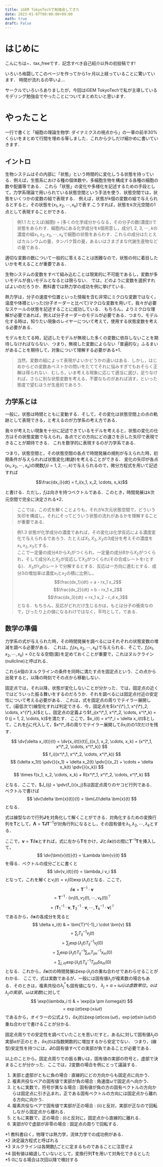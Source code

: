 ```yaml
---
title: iGEM TokyoTechで勉強会してきた
date: 2023-01-07T00:00:00+09:00
math: true
draft: False
---
```


# はじめに
こんにちは~．tax_freeです．記念すべき自己紹介以外の初投稿です!

いろいろ格闘してこのページを作ってから1ヶ月以上経っていることに驚いています．
時間が流れるの早いよ...

サークルでいろいろありましたが，今回はiGEM TokyoTechで私が主導しているモデリング勉強会でやったことについてまとめたいと思います．

<!--more-->
# やったこと
一行で書くと「細胞の理論生物学: ダイナミクスの視点から」の一章の前半30%くらいをまとめて行間を埋める等しました．これから少しだけ細かめに書いていきます．

## イントロ
生物システムはその内部に「状態」という時間的に変化しうる状態を持っている．例えば，生態系における種の個体数や，多細胞生物を構成する各種の細胞の数や配置等である．
これら「状態」の変化や多様化を記述するための手段として，力学系理論で用いられている状態空間という手法を使う．状態空間では，状態をいくつかの変数の組で表現する．
例えば，状態が$k$個の変数の組で与えられるとすると，その状態を$\{x_1, x_2, \cdots, x_k\}$で表す.こうすれば，状態を$k$次元空間の1点として表現することができる．

>例1.1
>たとえば(細胞) = (多くの化学成分からなる，その分子の数(濃度))で状態をあらわす．細胞内にある化学成分を$k$個用意し，成分1, 2, 3, $\cdots$, $k$の濃度の組$x_1, x_2, x_3, \cdots, x_k$で細胞の状態をあらわす．これらの成分はたとえばカルシウムの量，タンパク質の量，あるいはさまざまな代謝生産物などの量である．

適切な変数の数について一般的に答えることは困難なので，状態の何に着目したいかを考えることが重要である．

生物システムの変数をすべて組み込むことは現実的に不可能であるし，変数が多いモデルが良いモデルとなるとは限らない．
では，どのように変数を選択すればよいのだろうか．教科書では熱力学の成功を例に挙げている．

熱力学は，分子の速度や位置といった情報を含む非常にミクロな変数ではなく，温度や体積といった(分子オーダーと比べて)マクロな変数を用いて，我々が必要なスケールの状態を記述することに成功している．
もちろん，よりミクロな理解が必要であれば，例えば分子オーダーのモデルが必要である．つまり，モデル化する時は，知りたい現象のレイヤーについて考えて，使用する状態変数を考える必要がある．

モデルをたてる時，記述したモデルが無視した多くの変数に依存しないことを期待しなければならない．つまり，無視した変数によらない「普遍的な」ふるまいがあることを期待して，対象について理解する必要がある*1．

>当然，変数の組によって表現がよいかどうかの違いはある．しかし，はじめからどの変数あベストかの問いをたててそれに悩みすぎてもおそらく正解は得られない．むしろ，いま考える現象に応じて適当に選び，足りなければ，さらに別な状態変数を考える，不要なものがあれば消す，といった態度で望むほうが生産的であろう．

## 力学系とは
一般に，状態は時間とともに変動する．そして，その変化は状態空間上の点の軌跡として表現できる，と考えるのが力学系の考え方である．

我々が考えたい現象を十分に記述できているモデルを考えると，状態の変化の仕方はその状態変数で与えられ，各点でどの方向にどの速さを示した矢印で表現できることが期待できる．
これを数学的に表現するのが力学系である．

つまり，状態空間と，その状態空間の各点で時間発展の規則が与えられた時，初期条件が与えられれば状態変化(軌跡)を考えることができる．
変化の矢印が各点$(x_1, x_2, \cdots, x_k)$の関数$f_i (i = 1, 2, \cdots, k)$で与えられるので，微分方程式を用いて記述すれば

$$\frac{dx_i}{dt} = f_i(x_1, x_2, \cdots, x_k)$$

と書ける．ただし，$f_i$は向きを持つベクトルである．このとき，時間発展は$k$次元空間で完全に決定される*2．

> ここでは，この式を解くことよりも，それが$k$次元状態空間で，どういう矢印を構成し，それにそってどういう状態の流れがあるかを理解することが重要である．

> 例1.3 状態が化学成分の濃度であれば，その変化は化学反応による濃度変化で与えられるであろう．たとえば$X_1, X_2, X_3$の3成分を考えその濃度を$x_1, x_2, x_3$とする．<br>
ここで一定量の成分$A$から$X_1$がつくられ，一定量の成分$B$から$X_2$がつくられ，そして成分$X_1$と$X_2$が反応して$X_3$がつくられ(その合成レートをrとする)．
$X_3$が$r_d$のレートで分解するとする．反応は一方向に進むとする．成分3の増加率は濃度$x_1$と$x_2$の積に比例し，
$$\frac{dx_1}{dt} = a - rx_1 x_2$$
$$\frac{dx_2}{dt} = b - rx_1 x_2$$
$$\frac{dx_3}{dt} = rx_1 x_2 - r_d x_3$$
となる．もちろん，反応がどれだけ生じるかは，もとは分子の衝突なので，ぴったり上の値になるわけではなく，平均として，である．

## 数学の準備
力学系の式が与えられた時，その時間発展を調べるにはそれぞれの状態変数の増減を調べる必要がある．
これは，$f_i(x_1, x_2, \cdots, x_k)$で与えられる．そこで，$f_i(x_1, x_2, \cdots, x_k) = 0$となる空間(面)を定めておくことが重要で，これはヌルクライン(nullcline)と呼ばれる．

これら$k$個のヌルクラインの条件を同時に満たす点を固定点という．この点から出発すると，以降の時刻でその点から移動しない．

固定点では，それ以降，状態が変化しないことが分かった．では，固定点の近くではどういった振る舞いをするのだろうか．それを調べるには固定点付近の安定性について考える必要がある．
これは，式を固定点の周りでテイラー展開して，(最低次で)線型化すれば判定できる．今，固定点を$(x^{\*}_1, x^{\*}_2, \cdots, x^{\*}_k)$とし，固定点の定義より$f_j(x^\*_1, x^\*_2, \cdots, x^\*_k) = 0 (j = 1, 2, \cdots, k)$を満たす．
ここで，$x_i(t) = x^\*_i + \delta x_i(t)$として，これを$f_j$に代入して，$x^\*_i$の周りでテイラー展開して$\delta x_i(t)$の1次だけを残す．

$$ \dv{\delta x_i(t)}{t} = \dv{x_i(t)}{t}|_{(x_1, x_2, \cdots, x_k) = (x^\*_1, x^\*_2, \cdots, x^\*_k)} $$
$$ f_i((x^\*_1, x^\*_2, \cdots, x^\*_k)) $$
$$ (\delta x_1(t) \pdv{}{x_1} + \delta x_2(t) \pdv{}{x_2} + \cdots + \delta x_k(t) \pdv{}{x_k}) $$
$$ \times f(x_1, x_2, \cdots, x_k) + R(x^\*_1, x^\*_2, \cdots, x^\*_k) $$

となる．ここで，$J_{ij} = \pdv{f_i}{x_j}$は固定点周りのヤコビ行列である．ベクトルで書けば
$$ \dv{\delta \bm{x}(t)}{t} = \bm{J}\delta \bm{x}(t) $$
となる．

式は線型なので行列$\bm{J}$を対角化して解くことができる．対角化するための変換行列を$\bm{T}$として，$\bm{\Lambda} = \bm{TJT}^{-1}$が対角行列になるとし，その固有値を$\lambda_1, \lambda_2, \cdots, \lambda_k$とする．

ここで，$\bm{v} = \bm{T}\delta \bm{x}$とすれば，式に左から$\bm{T}$をかけ，$\bm{J}$と$\delta \bm{x}(t)$の間に$\bm{T}^{-1}\bm{T}$を挿入して，
$$ \dv{\bm{v}(t)}{t} = \Lambda \bm{v}(t) $$
を得る．ベクトルの成分ごとに書くと
$$ \dv{v_i(t)}{t} = \lambda_i v_i $$
となって，これを解くと$v_i(t) = v_i(0)\exp(\lambda_i t)$となる．ここで，
$$ \delta \bm{x} = \bm{T}^{-1} \cdot \bm{v} $$
$$ = \bm{T}^{-1} \cdot (v_1(t), v_2(t), \cdots, v_k(t))^\top $$
$$ = (\bm{T}^{-1}_1 \cdot \bm{v}, \bm{T}^{-1}_2 \cdot \bm{v}, \cdots, \bm{T}^{-1}_k \cdot \bm{v})^\top $$
であるから，$\delta \bm{x}$の各成分を見ると
$$ \delta x_i(t) & = \bm{T}^{-1}_i \cdot \bm{v} $$
$$ = \sum_j T^{-1}_{ij}v_j(t) $$
$$ = \sum_j \exp(\lambda_j t) T^{-1}_{ij} v_j(0) $$
$$ = \sum_j \exp(\lambda_j t) T^{-1}_{ij} \sum_m T^{-1}_{jm} x_m(0) $$
$$ = \sum_{j, m} \exp(\lambda_j t) T^{-1}_{ij} T_{jm} \delta x_m(0) $$
となる．これから，$\delta \bm{x}(t)$の時間発展は$\exp(\lambda_j t)$の重ね合わせであわらせることがわかる．
ここで，式は実数であるが，一般には固有値$\lambda_j$が複素数の場合もある．そのときは，複素共役の$\lambda_j^*$も固有値になり，
$\lambda_j = a + i\omega (iは虚数単位，aは\lambda_jの実部，\omega は実数)$に対して
$$ \exp(\lambda_i t) & = \exp((a \pm i\omega)t) $$
$$= \exp(at)\exp(\pm i\omega t) $$
であるから，オイラーの公式より，$\delta x_i(t)$は$\exp(at)\cos(\omega t)，\exp(at)\sin(\omega t)$の重ね合わせで書けることが分かる．

固定点周りでの安定性を調べていたことを思いだすと，ある$j$に対して固有値$\lambda_j$の実部$a$が正のとき，$\delta x_i(t)$は指数関数的に増加するから安定でない．
つまり，(線型)安定性を持つには，$\bm{J}$の固有値すべての実部が負であることが必要である．

以上のことから，固定点周りでの振る舞いは，固有値の実部の符号と，虚部で決まることが分かった．ここでは，2変数の場合を例にとって議論する．


1. 実部と虚部がともに負の場合 : 直線的にどの方向からも固定点に向かう．
2. 複素共役なペアの固有値で実部が負の場合 : 角速度$\omega$で固定点へ向かう．
3. ともに実数で，符号が異なる場合 : 固有値が負の方の固有ベクトルの方向からは固定点に引き込まれ，正である固有ベクトルの方向には固定点から離れる方向に向かう．
4. 複素共役なペアで固有値で実部が正の場合 : (ii)と反対，実部が正なので回転しながら固定点から離れる．
5. ともに実数で，正の場合 : (i)と反対に，固定点から直線的に離れる．
6. 実部が0で虚部が非零の場合 : 固定点の周りで回転する．





*1 教科書曰く，物理では熱力学，流体力学での成功例がある．  
*2 決定論方程式と呼ばれる  
*3 ヌルクラインは各関数$f_i$ごとに定まるものであることに注意せよ  
*4 固有値は縮退していないとして，変換行列$\bm{T}$を用いて対角化できるとした  
*5 0になる場合は次回以降で検討する